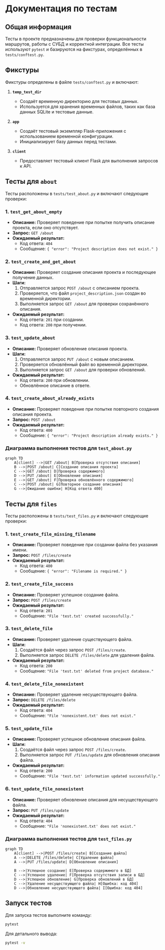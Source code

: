 # Документация по тестам

## Общая информация

Тесты в проекте предназначены для проверки функциональности маршрутов, работы с СУБД и корректной интеграции. 
Все тесты используют `pytest` и базируются на фикстурах, определённых в `tests/conftest.py`.

## Фикстуры

Фикстуры определены в файле `tests/conftest.py` и включают:

1. **`temp_test_dir`**
   - Создаёт временную директорию для тестовых данных.
   - Используется для хранения временных файлов, таких как база данных SQLite и тестовые данные.

2. **`app`**
   - Создаёт тестовый экземпляр Flask-приложения с использованием временной конфигурации.
   - Инициализирует базу данных перед тестами.

3. **`client`**
   - Предоставляет тестовый клиент Flask для выполнения запросов к API.

## Тесты для `about`

Тесты расположены в `tests/test_about.py` и включают следующие проверки:

### 1. **`test_get_about_empty`**
- **Описание:** Проверяет поведение при попытке получить описание проекта, если оно отсутствует.
- **Запрос:** `GET /about`
- **Ожидаемый результат:**
  - Код ответа: `404`
  - Сообщение: `{ "error": "Project description does not exist." }`

### 2. **`test_create_and_get_about`**
- **Описание:** Проверяет создание описания проекта и последующее получение данных.
- **Шаги:**
  1. Отправляется запрос `POST /about` с описанием проекта.
  2. Проверяется, что файл `project_description.json` создан во временной директории.
  3. Выполняется запрос `GET /about` для проверки сохранённого описания.
- **Ожидаемый результат:**
  - Код ответа: `201` при создании.
  - Код ответа: `200` при получении.

### 3. **`test_update_about`**
- **Описание:** Проверяет обновление описания проекта.
- **Шаги:**
  1. Отправляется запрос `PUT /about` с новым описанием.
  2. Проверяется обновлённый файл во временной директории.
  3. Выполняется запрос `GET /about` для проверки обновлений.
- **Ожидаемый результат:**
  - Код ответа: `200` при обновлении.
  - Обновлённое описание в ответе.

### 4. **`test_create_about_already_exists`**
- **Описание:** Проверяет поведение при попытке повторного создания описания проекта.
- **Запрос:** `POST /about`
- **Ожидаемый результат:**
  - Код ответа: `400`
  - Сообщение: `{ "error": "Project description already exists." }`

### Диаграмма выполнения тестов для `test_about.py`

```mermaid
graph TD
    A[client] -->|GET /about| B[Проверка отсутствия описания]
    B -->|POST /about| C[Создание описания проекта]
    C -->|GET /about| D[Проверка содержимого]
    D -->|PUT /about| E[Обновление описания]
    E -->|GET /about| F[Проверка обновлённого содержимого]
    C -->|POST /about| G[Повторное создание описания]
    G -->|Ожидание ошибки| H[Код ответа 400]
```

## Тесты для `files`

Тесты расположены в `tests/test_files.py` и включают следующие проверки:

### 1. **`test_create_file_missing_filename`**
- **Описание:** Проверяет поведение при создании файла без указания имени.
- **Запрос:** `POST /files/create`
- **Ожидаемый результат:**
  - Код ответа: `400`
  - Сообщение: `{ "error": "Filename is required." }`

### 2. **`test_create_file_success`**
- **Описание:** Проверяет успешное создание файла.
- **Запрос:** `POST /files/create`
- **Ожидаемый результат:**
  - Код ответа: `201`
  - Сообщение: `"File 'test.txt' created successfully."`

### 3. **`test_delete_file`**
- **Описание:** Проверяет удаление существующего файла.
- **Шаги:**
  1. Создаётся файл через запрос `POST /files/create`.
  2. Выполняется запрос `DELETE /files/delete` для удаления файла.
- **Ожидаемый результат:**
  - Код ответа: `200`
  - Сообщение: `"File 'test.txt' deleted from project database."`

### 4. **`test_delete_file_nonexistent`**
- **Описание:** Проверяет удаление несуществующего файла.
- **Запрос:** `DELETE /files/delete`
- **Ожидаемый результат:**
  - Код ответа: `404`
  - Сообщение: `"File 'nonexistent.txt' does not exist."`

### 5. **`test_update_file`**
- **Описание:** Проверяет успешное обновление описания файла.
- **Шаги:**
  1. Создаётся файл через запрос `POST /files/create`.
  2. Выполняется запрос `PUT /files/update` для обновления описания файла.
- **Ожидаемый результат:**
  - Код ответа: `200`
  - Сообщение: `"File 'test.txt' information updated successfully."`

### 6. **`test_update_file_nonexistent`**
- **Описание:** Проверяет обновление описания для несуществующего файла.
- **Запрос:** `PUT /files/update`
- **Ожидаемый результат:**
  - Код ответа: `404`
  - Сообщение: `"File 'nonexistent.txt' does not exist."`

### Диаграмма выполнения тестов для `test_files.py`

```mermaid
graph TD
    A[client] -->|POST /files/create| B[Создание файла]
    A -->|DELETE /files/delete| C[Удаление файла]
    A -->|PUT /files/update| D[Обновление описания]

    B -->|Успешное создание| E[Проверка содержимого в БД]
    C -->|Успешное удаление| F[Проверка отсутствия записи в БД]
    D -->|Успешное обновление| G[Проверка обновлений в БД]
    C -->|Удаление несуществующего файла| H[Ошибка: код 404]
    D -->|Обновление несуществующего файла| I[Ошибка: код 404]
```

## Запуск тестов

Для запуска тестов выполните команду:
```bash
pytest
```

Для детального вывода:
```bash
pytest -v
```